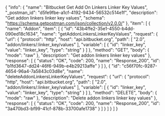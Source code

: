 {
  "info": {
    "name": "Bitbucket Get Add On Linkers Linker Key Values",
    "_postman_id": "d5fe9fbe-a1cf-4192-9434-56532c514e1f",
    "description": "Get addon linkers linker key values",
    "schema": "https://schema.getpostman.com/json/collection/v2.0.0/"
  },
  "item": [
    {
      "name": "Addon",
      "item": [
        {
          "id": "43b4ffe2-35e1-4550-b4dd-090ed18c1634",
          "name": "getAddonLinkersLinkerKeyValues",
          "request": {
            "url": {
              "protocol": "http",
              "host": "api.bitbucket.org",
              "path": [
                "2.0",
                "addon/linkers/:linker_key/values"
              ],
              "variable": [
                {
                  "id": "linker_key",
                  "value": "linker_key",
                  "type": "string"
                }
              ]
            },
            "method": "GET",
            "body": {
              "mode": "raw"
            },
            "description": "Get addon linkers linker key values"
          },
          "response": [
            {
              "status": "OK",
              "code": 200,
              "name": "Response_200",
              "id": "b1fd3647-dd24-46f6-949b-e4b29213affe"
            }
          ]
        },
        {
          "id": "c56f70fc-9287-4654-96a4-7a5843c03d8e",
          "name": "deleteAddonLinkersLinkerKeyValues",
          "request": {
            "url": {
              "protocol": "http",
              "host": "api.bitbucket.org",
              "path": [
                "2.0",
                "addon/linkers/:linker_key/values"
              ],
              "variable": [
                {
                  "id": "linker_key",
                  "value": "linker_key",
                  "type": "string"
                }
              ]
            },
            "method": "DELETE",
            "body": {
              "mode": "raw"
            },
            "description": "Delete addon linkers linker key values"
          },
          "response": [
            {
              "status": "OK",
              "code": 200,
              "name": "Response_200",
              "id": "3a470bd3-bf99-41cf-878b-33700afe1738"
            }
          ]
        }
      ]
    }
  ]
}